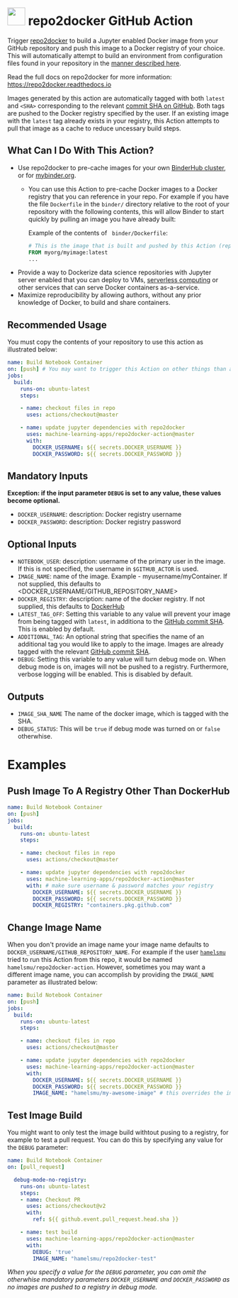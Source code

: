 
# <a href="https://github.com/jupyter/repo2docker"><img src="https://raw.githubusercontent.com/jupyter/repo2docker/3fa7444fca6ae2b51e590cbc9d83baf92738ca2a/docs/source/_static/images/repo2docker.png" height="40px" /></a>  repo2docker GitHub Action


Trigger [repo2docker](https://github.com/jupyter/repo2docker) to build a Jupyter enabled Docker image from your GitHub repository and push this image to a Docker registry of your choice.  This will automatically attempt to build an environment from configuration files found in your repository in the [manner described here](https://repo2docker.readthedocs.io/en/latest/usage.html#where-to-put-configuration-files).

Read the full docs on repo2docker for more information:  https://repo2docker.readthedocs.io

Images generated by this action are automatically tagged with both `latest` and `<SHA>` corresponding to the relevant [commit SHA on GitHub](https://help.github.com/en/github/getting-started-with-github/github-glossary#commit).  Both tags are pushed to the Docker registry specified by the user. If an existing image with the `latest` tag already exists in your registry, this Action attempts to pull that image as a cache to reduce uncessary build steps.

## What Can I Do With This Action?

- Use repo2docker to pre-cache images for your own [BinderHub cluster](https://binderhub.readthedocs.io/en/latest/zero-to-binderhub/setup-binderhub.html), or for [mybinder.org](https://mybinder.org/).
  - You can use this Action to pre-cache Docker images to a Docker registry that you can reference in your repo.  For example if you have the file `Dockerfile` in the `binder/` directory relative to the root of your repository with the following contents, this will allow Binder to start quickly by pulling an image you have already built:

    Example of the contents of ` binder/Dockerfile`:
    ```dockerfile
    # This is the image that is built and pushed by this Action (replace this with your image name)
    FROM myorg/myimage:latest
    ...
    ```
- Provide a way to Dockerize data science repositories with Jupyter server enabled that you can deploy to VMs, [serverless computing](https://en.wikipedia.org/wiki/Serverless_computing) or other services that can serve Docker containers as-a-service.
- Maximize reproducibility by allowing authors, without any prior knowledge of Docker, to build and share containers.

## Recommended Usage

You must copy the contents of your repository to use this action as illustrated below:

```yaml
name: Build Notebook Container
on: [push] # You may want to trigger this Action on other things than a push.
jobs:
  build:
    runs-on: ubuntu-latest
    steps:

    - name: checkout files in repo
      uses: actions/checkout@master

    - name: update jupyter dependencies with repo2docker
      uses: machine-learning-apps/repo2docker-action@master
      with:
        DOCKER_USERNAME: ${{ secrets.DOCKER_USERNAME }}
        DOCKER_PASSWORD: ${{ secrets.DOCKER_PASSWORD }}
```

## Mandatory Inputs

**Exception: if the input parameter `DEBUG` is set to any value, these values become optional.**

- `DOCKER_USERNAME`:
    description: Docker registry username
- `DOCKER_PASSWORD`:
    description: Docker registry password

## Optional Inputs

- `NOTEBOOK_USER`:
    description: username of the primary user in the image. If this is not specified, the username in `$GITHUB_ACTOR` is used.
- `IMAGE_NAME`:
    name of the image.  Example - myusername/myContainer.  If not supplied, this defaults to <DOCKER_USERNAME/GITHUB_REPOSITORY_NAME>
- `DOCKER_REGISTRY`:
    description: name of the docker registry.  If not supplied, this defaults to [DockerHub](https://hub.docker.com/)
- `LATEST_TAG_OFF`:
    Setting this variable to any value will prevent your image from being tagged with `latest`, in additiona to the [GitHub commit SHA](https://help.github.com/en/github/getting-started-with-github/github-glossary#commit).  This is enabled by default.
- `ADDITIONAL_TAG`:
    An optional string that specifies the name of an additional tag you would like to apply to the image.  Images are already tagged with the relevant [GitHub commit SHA](https://help.github.com/en/github/getting-started-with-github/github-glossary#commit).
- `DEBUG`:
    Setting this variable to any value will turn debug mode on.  When debug mode is on, images will not be pushed to a registry.  Furthermore, verbose logging will be enabled.  This is disabled by default.

## Outputs

- `IMAGE_SHA_NAME`
    The name of the docker image, which is tagged with the SHA.
- `DEBUG_STATUS`:
    This will be `true` if debug mode was turned on or `false` otherwhise.

# Examples

## Push Image To A Registry Other Than DockerHub

```yaml
name: Build Notebook Container
on: [push]
jobs:
  build:
    runs-on: ubuntu-latest
    steps:

    - name: checkout files in repo
      uses: actions/checkout@master

    - name: update jupyter dependencies with repo2docker
      uses: machine-learning-apps/repo2docker-action@master
      with: # make sure username & password matches your registry
        DOCKER_USERNAME: ${{ secrets.DOCKER_USERNAME }}
        DOCKER_PASSWORD: ${{ secrets.DOCKER_PASSWORD }}
        DOCKER_REGISTRY: "containers.pkg.github.com"
```

## Change Image Name

When you don't provide an image name your image name defaults to `DOCKER_USERNAME/GITHUB_REPOSITORY_NAME`.  For example if the user [`hamelsmu`](http://www.github.com/hamelsmu) tried to run this Action from this repo, it would be named `hamelsmu/repo2docker-action`.  However, sometimes you may want a different image name, you can accomplish by providing the `IMAGE_NAME` parameter as illustrated below:

```yaml
name: Build Notebook Container
on: [push]
jobs:
  build:
    runs-on: ubuntu-latest
    steps:

    - name: checkout files in repo
      uses: actions/checkout@master

    - name: update jupyter dependencies with repo2docker
      uses: machine-learning-apps/repo2docker-action@master
      with:
        DOCKER_USERNAME: ${{ secrets.DOCKER_USERNAME }}
        DOCKER_PASSWORD: ${{ secrets.DOCKER_PASSWORD }}
        IMAGE_NAME: "hamelsmu/my-awesome-image" # this overrides the image name
```

## Test Image Build

You might want to only test the image build withtout pusing to a registry, for example to test a pull request. You can do this by specifying any value for the `DEBUG` parameter:

```yaml
name: Build Notebook Container
on: [pull_request]

  debug-mode-no-registry:
    runs-on: ubuntu-latest
    steps:  
    - name: Checkout PR
      uses: actions/checkout@v2
      with:
        ref: ${{ github.event.pull_request.head.sha }}

    - name: test build
      uses: machine-learning-apps/repo2docker-action@master
      with:
        DEBUG: 'true'
        IMAGE_NAME: "hamelsmu/repo2docker-test"
```

_When you specify a value for the `DEBUG` parameter, you can omit the otherwhise mandatory parameters `DOCKER_USERNAME` and `DOCKER_PASSWORD` as no images are pushed to a registry in debug mode._
